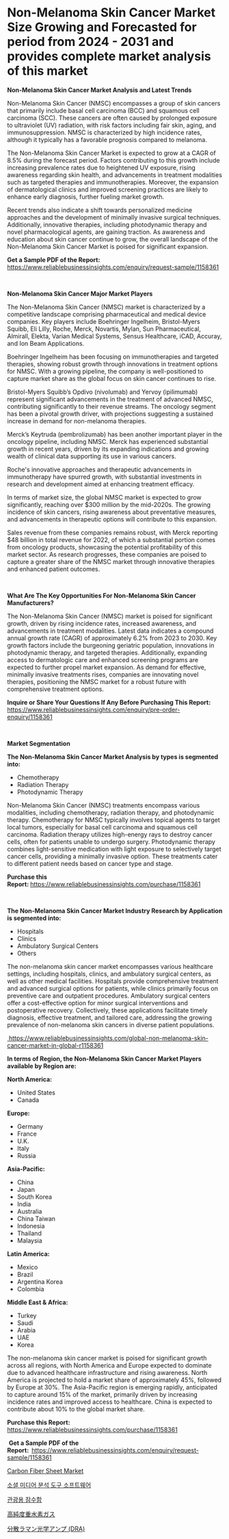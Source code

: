 <p><h1>Non-Melanoma Skin Cancer Market Size Growing and Forecasted for period from 2024 - 2031 and provides complete market analysis of this market</h1></p><p><strong>Non-Melanoma Skin Cancer Market Analysis and Latest Trends</strong></p>
<p><p>Non-Melanoma Skin Cancer (NMSC) encompasses a group of skin cancers that primarily include basal cell carcinoma (BCC) and squamous cell carcinoma (SCC). These cancers are often caused by prolonged exposure to ultraviolet (UV) radiation, with risk factors including fair skin, aging, and immunosuppression. NMSC is characterized by high incidence rates, although it typically has a favorable prognosis compared to melanoma.</p><p>The Non-Melanoma Skin Cancer Market is expected to grow at a CAGR of 8.5% during the forecast period. Factors contributing to this growth include increasing prevalence rates due to heightened UV exposure, rising awareness regarding skin health, and advancements in treatment modalities such as targeted therapies and immunotherapies. Moreover, the expansion of dermatological clinics and improved screening practices are likely to enhance early diagnosis, further fueling market growth.</p><p>Recent trends also indicate a shift towards personalized medicine approaches and the development of minimally invasive surgical techniques. Additionally, innovative therapies, including photodynamic therapy and novel pharmacological agents, are gaining traction. As awareness and education about skin cancer continue to grow, the overall landscape of the Non-Melanoma Skin Cancer Market is poised for significant expansion.</p></p>
<p><strong>Get a Sample PDF of the Report:&nbsp;</strong> <a href="https://www.reliablebusinessinsights.com/enquiry/request-sample/1158361">https://www.reliablebusinessinsights.com/enquiry/request-sample/1158361</a></p>
<p>&nbsp;</p>
<p><strong>Non-Melanoma Skin Cancer Major Market Players</strong></p>
<p><p>The Non-Melanoma Skin Cancer (NMSC) market is characterized by a competitive landscape comprising pharmaceutical and medical device companies. Key players include Boehringer Ingelheim, Bristol-Myers Squibb, Eli Lilly, Roche, Merck, Novartis, Mylan, Sun Pharmaceutical, Almirall, Elekta, Varian Medical Systems, Sensus Healthcare, iCAD, Accuray, and Ion Beam Applications.</p><p>Boehringer Ingelheim has been focusing on immunotherapies and targeted therapies, showing robust growth through innovations in treatment options for NMSC. With a growing pipeline, the company is well-positioned to capture market share as the global focus on skin cancer continues to rise.</p><p>Bristol-Myers Squibb’s Opdivo (nivolumab) and Yervoy (ipilimumab) represent significant advancements in the treatment of advanced NMSC, contributing significantly to their revenue streams. The oncology segment has been a pivotal growth driver, with projections suggesting a sustained increase in demand for non-melanoma therapies.</p><p>Merck’s Keytruda (pembrolizumab) has been another important player in the oncology pipeline, including NMSC. Merck has experienced substantial growth in recent years, driven by its expanding indications and growing wealth of clinical data supporting its use in various cancers.</p><p>Roche's innovative approaches and therapeutic advancements in immunotherapy have spurred growth, with substantial investments in research and development aimed at enhancing treatment efficacy.</p><p>In terms of market size, the global NMSC market is expected to grow significantly, reaching over $300 million by the mid-2020s. The growing incidence of skin cancers, rising awareness about preventative measures, and advancements in therapeutic options will contribute to this expansion.</p><p>Sales revenue from these companies remains robust, with Merck reporting $48 billion in total revenue for 2022, of which a substantial portion comes from oncology products, showcasing the potential profitability of this market sector. As research progresses, these companies are poised to capture a greater share of the NMSC market through innovative therapies and enhanced patient outcomes.</p></p>
<p>&nbsp;</p>
<p><strong>What Are The Key Opportunities For Non-Melanoma Skin Cancer Manufacturers?</strong></p>
<p><p>The Non-Melanoma Skin Cancer (NMSC) market is poised for significant growth, driven by rising incidence rates, increased awareness, and advancements in treatment modalities. Latest data indicates a compound annual growth rate (CAGR) of approximately 6.2% from 2023 to 2030. Key growth factors include the burgeoning geriatric population, innovations in photodynamic therapy, and targeted therapies. Additionally, expanding access to dermatologic care and enhanced screening programs are expected to further propel market expansion. As demand for effective, minimally invasive treatments rises, companies are innovating novel therapies, positioning the NMSC market for a robust future with comprehensive treatment options.</p></p>
<p><strong>Inquire or Share Your Questions If Any Before Purchasing This Report:</strong> <a href="https://www.reliablebusinessinsights.com/enquiry/pre-order-enquiry/1158361">https://www.reliablebusinessinsights.com/enquiry/pre-order-enquiry/1158361</a></p>
<p>&nbsp;</p>
<p><strong>Market Segmentation</strong></p>
<p><strong>The Non-Melanoma Skin Cancer Market Analysis by types is segmented into:</strong></p>
<p><ul><li>Chemotherapy</li><li>Radiation Therapy</li><li>Photodynamic Therapy</li></ul></p>
<p><p>Non-Melanoma Skin Cancer (NMSC) treatments encompass various modalities, including chemotherapy, radiation therapy, and photodynamic therapy. Chemotherapy for NMSC typically involves topical agents to target local tumors, especially for basal cell carcinoma and squamous cell carcinoma. Radiation therapy utilizes high-energy rays to destroy cancer cells, often for patients unable to undergo surgery. Photodynamic therapy combines light-sensitive medication with light exposure to selectively target cancer cells, providing a minimally invasive option. These treatments cater to different patient needs based on cancer type and stage.</p></p>
<p><strong>Purchase this Report:&nbsp;</strong><a href="https://www.reliablebusinessinsights.com/purchase/1158361">https://www.reliablebusinessinsights.com/purchase/1158361</a></p>
<p>&nbsp;</p>
<p><strong>The Non-Melanoma Skin Cancer Market Industry Research by Application is segmented into:</strong></p>
<p><ul><li>Hospitals</li><li>Clinics</li><li>Ambulatory Surgical Centers</li><li>Others</li></ul></p>
<p><p>The non-melanoma skin cancer market encompasses various healthcare settings, including hospitals, clinics, and ambulatory surgical centers, as well as other medical facilities. Hospitals provide comprehensive treatment and advanced surgical options for patients, while clinics primarily focus on preventive care and outpatient procedures. Ambulatory surgical centers offer a cost-effective option for minor surgical interventions and postoperative recovery. Collectively, these applications facilitate timely diagnosis, effective treatment, and tailored care, addressing the growing prevalence of non-melanoma skin cancers in diverse patient populations.</p></p>
<p><a href="https://www.reliablebusinessinsights.com/global-non-melanoma-skin-cancer-market-in-global-r1158361">&nbsp;https://www.reliablebusinessinsights.com/global-non-melanoma-skin-cancer-market-in-global-r1158361</a></p>
<p><strong>In terms of Region, the Non-Melanoma Skin Cancer Market Players available by Region are:</strong></p>
<p>
    <p> <strong> North America: </strong>
        <ul>
            <li>United States</li>
            <li>Canada</li>
        </ul>
        </p> 
    <p> <strong> Europe: </strong>
        <ul>
            <li>Germany</li>
            <li>France</li>
            <li>U.K.</li>
            <li>Italy</li>
            <li>Russia</li>
        </ul>
        </p> 
    <p> <strong> Asia-Pacific: </strong>
        <ul>
            <li>China</li>
            <li>Japan</li>
            <li>South Korea</li>
            <li>India</li>
            <li>Australia</li>
            <li>China Taiwan</li>
            <li>Indonesia</li>
            <li>Thailand</li>
            <li>Malaysia</li>
        </ul>
        </p> 
    <p> <strong> Latin America: </strong>
        <ul>
            <li>Mexico</li>
            <li>Brazil</li>
            <li>Argentina Korea</li>
            <li>Colombia</li>
        </ul>
        </p> 
    <p> <strong> Middle East & Africa: </strong>
        <ul>
            <li>Turkey</li>
            <li>Saudi</li>
            <li>Arabia</li>
            <li>UAE</li>
            <li>Korea</li>
        </ul>
    </p>
    </p>
<p><p>The non-melanoma skin cancer market is poised for significant growth across all regions, with North America and Europe expected to dominate due to advanced healthcare infrastructure and rising awareness. North America is projected to hold a market share of approximately 45%, followed by Europe at 30%. The Asia-Pacific region is emerging rapidly, anticipated to capture around 15% of the market, primarily driven by increasing incidence rates and improved access to healthcare. China is expected to contribute about 10% to the global market share.</p></p>
<p><strong>Purchase this Report: </strong><a href="https://www.reliablebusinessinsights.com/purchase/1158361">https://www.reliablebusinessinsights.com/purchase/1158361</a></p>
<p>&nbsp;<strong>Get a Sample PDF of the Report:&nbsp;&nbsp;</strong><a href="https://www.reliablebusinessinsights.com/enquiry/request-sample/1158361">https://www.reliablebusinessinsights.com/enquiry/request-sample/1158361</a></p>
<p><strong></strong></p>
<p><p><a href="https://issuu.com/reportprime-2/docs/carbon-fiber-sheet-market-size-2030_d7ef48109c02c2">Carbon Fiber Sheet Market</a></p><p><a href="https://medium.com/@onlyonetommy/%EC%84%B8%EA%B3%84-social-media-analytics-tools-software-market-%EC%9D%80-2024%EC%97%90%EC%84%9C-2031%EB%A1%9C-%EC%97%B0%ED%8F%89%EA%B7%A0-%EC%A6%9D%EA%B0%80%EC%9C%A8%EC%9D%84-%EB%B3%B4%EC%9D%BC-%EA%B2%83%EC%9C%BC%EB%A1%9C-%EC%98%88%EC%83%81%EB%90%A9%EB%8B%88%EB%8B%A4-d2bd95874727">소셜 미디어 분석 도구 소프트웨어</a></p><p><a href="https://medium.com/@mark_mc_nulty87/tourist-submarine-market-%EC%9D%98-%EA%B8%80%EB%A1%9C%EB%B2%8C-%EC%8B%9C%EC%9E%A5-%EA%B0%9C%EC%9A%94%EB%8A%94-%EC%A0%84-%EC%84%B8%EA%B3%84-%EB%B0%8F-%EC%A3%BC%EC%9A%94-%EC%8B%9C%EC%9E%A5%EC%9D%98-%EC%82%B0%EC%97%85%EC%97%90-%EC%98%81%ED%96%A5%EC%9D%84-%EB%AF%B8%EC%B9%98%EB%8A%94-%EC%A3%BC%EC%9A%94-%ED%8A%B8%EB%A0%8C%EB%93%9C%EC%97%90-%EB%8C%80%ED%95%9C-%EB%8F%85%ED%8A%B9%ED%95%9C-%EA%B4%80%EC%A0%90%EC%9D%84-%EC%A0%9C%EA%B3%B5%ED%95%A9%EB%8B%88%EB%8B%A4-504851e6ed22">관광용 잠수함</a></p><p><a href="https://medium.com/@terisa30p/%E9%AB%98%E7%B4%94%E5%BA%A6%E9%87%8D%E6%B0%B4%E7%B4%A0%E3%82%AC%E3%82%B9%E5%B8%82%E5%A0%B4%E3%81%AE%E8%A6%8B%E9%80%9A%E3%81%97%E3%81%A82024%E5%B9%B4%E3%81%8B%E3%82%892031%E5%B9%B4%E3%81%BE%E3%81%A7%E3%81%AE%E4%BA%88%E6%B8%AC-bc22d811bd7a">高純度重水素ガス</a></p><p><a href="https://medium.com/@terisa30p/distributed-raman-optical-amplifiers-dra-market-%E3%81%AF-%E3%82%B3%E3%82%B9%E3%83%88%E7%AE%A1%E7%90%86%E3%81%A8%E5%8A%B9%E7%8E%87%E5%90%91%E4%B8%8A%E3%82%92%E5%84%AA%E5%85%88%E3%81%97%E3%81%BE%E3%81%99-f8ec8be6e556">分散ラマン光学アンプ (DRA)</a></p></p>